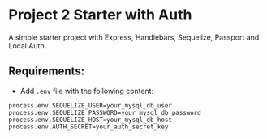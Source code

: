 # Project 2 Starter with Auth

A simple starter project with Express, Handlebars, Sequelize, Passport and Local Auth.

## Requirements:

* Add `.env` file with the following content:

```
process.env.SEQUELIZE_USER=your_mysql_db_user
process.env.SEQUELIZE_PASSWORD=your_mysql_db_password
process.env.SEQUELIZE_HOST=your_mysql_db_host
process.env.AUTH_SECRET=your_auth_secret_key
```
